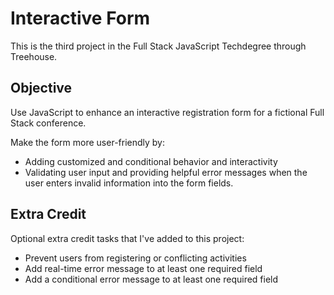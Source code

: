 # Interactive Form

This is the third project in the Full Stack JavaScript Techdegree through Treehouse.

## Objective

Use JavaScript to enhance an interactive registration form for a fictional Full Stack conference.

Make the form more user-friendly by:

- Adding customized and conditional behavior and interactivity
- Validating user input and providing helpful error messages when the user enters invalid information into the form fields.

## Extra Credit

Optional extra credit tasks that I've added to this project:

- Prevent users from registering or conflicting activities
- Add real-time error message to at least one required field
- Add a conditional error message to at least one required field
